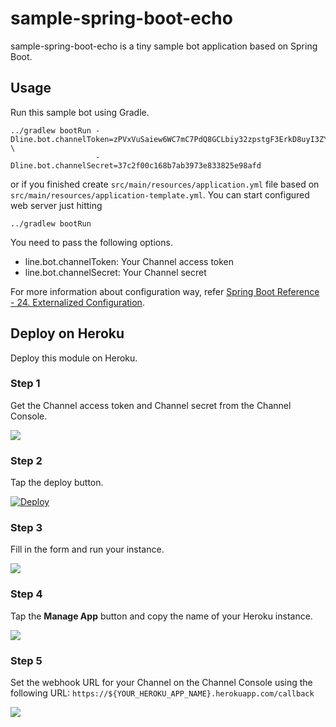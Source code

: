 # sample-spring-boot-echo

sample-spring-boot-echo is a tiny sample bot application based on Spring Boot.

## Usage

Run this sample bot using Gradle.

    ../gradlew bootRun -Dline.bot.channelToken=zPVxVuSaiew6WC7mC7PdQ8GCLbiy32zpstgF3ErkD8uyI3ZYWfsF5217gXaWpnnHYKx/QYJxghsveUs/Ry74MNUYNU3XndQMVVTIKU5C9d6gB9KYR4sib2BuKP5ox39EtGROn7zOPVG/bBsKkES6XgdB04t89/1O/w1cDnyilFU= \
                       -Dline.bot.channelSecret=37c2f00c168b7ab3973e833825e98afd

or if you finished create `src/main/resources/application.yml` file based on `src/main/resources/application-template.yml`. You can start configured web server just hitting

    ../gradlew bootRun

You need to pass the following options.

  * line.bot.channelToken: Your Channel access token
  * line.bot.channelSecret: Your Channel secret

For more information about configuration way, refer [Spring Boot Reference - 24. Externalized Configuration](https://docs.spring.io/spring-boot/docs/current/reference/html/boot-features-external-config.html).

## Deploy on Heroku

Deploy this module on Heroku.

### Step 1

Get the Channel access token and Channel secret from the Channel Console.

<img src="https://github.com/line/line-bot-sdk-java/blob/master/sample-spring-boot-echo/_assets/line-bot-configuration.png?raw=true">

### Step 2

Tap the deploy button.

[![Deploy](https://www.herokucdn.com/deploy/button.svg)](https://heroku.com/deploy?template=https://github.com/line/line-bot-sdk-java)

### Step 3

Fill in the form and run your instance.

<img src="https://github.com/line/line-bot-sdk-java/blob/master/sample-spring-boot-echo/_assets/heroku.png?raw=true">

### Step 4

Tap the **Manage App** button and copy the name of your Heroku instance.

<img src="https://github.com/line/line-bot-sdk-java/blob/master/sample-spring-boot-echo/_assets/heroku-app-name.png?raw=true">

### Step 5

Set the webhook URL for your Channel on the Channel Console using the following URL:
`https://${YOUR_HEROKU_APP_NAME}.herokuapp.com/callback`

<img src="https://github.com/line/line-bot-sdk-java/blob/master/sample-spring-boot-echo/_assets/put-webhook-url.png?raw=true">
